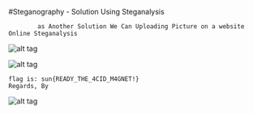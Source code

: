 #Steganography - Solution Using Steganalysis

            as Another Solution We Can Uploading Picture on a website Online Steganalysis

![alt tag](https://github.com/MrMugiwara/WriteupsCTF/blob/master/SunshineCTF2016/%20Butterfly%20-%20Forensic%2050/butterfly.png)

![alt tag](https://github.com/MrMugiwara/WriteupsCTF/blob/master/SunshineCTF2016/%20Butterfly%20-%20Forensic%2050/sun%7BRE4DY_THE_4CID_M4GNET!%7D.png)


    flag is: sun{READY_THE_4CID_M4GNET!}
    Regards, By
![alt tag](https://github.com/MrMugiwara/MrMugiwara.github.io/blob/master/images/Mr.Mugiwara.jpg)
 
